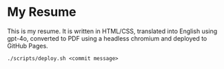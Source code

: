 # My Resume

This is my resume. It is written in HTML/CSS, translated into English
using gpt-4o, converted to PDF using a headless chromium and deployed to
GitHub Pages.

```
./scripts/deploy.sh <commit message>
```
